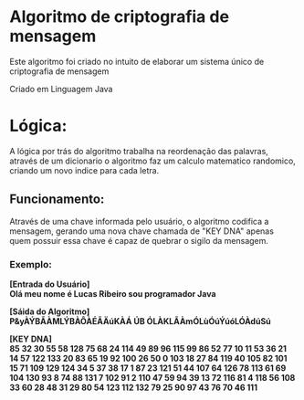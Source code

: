 # Algoritmo de criptografia de mensagem

Este algoritmo foi criado no intuito de elaborar um sistema único de criptografia de mensagem

Criado em Linguagem Java

<h1>Lógica: </h1>
A lógica por trás do algoritmo trabalha na reordenação das palavras, através de um dicionario
o algoritmo faz um calculo matematico randomico, criando um novo indice para cada letra.

<h2>Funcionamento: </h2>
Através de uma chave informada pelo usuário, o algoritmo codifica a mensagem, gerando uma nova chave chamada de "KEY DNA" apenas quem possuir essa chave é capaz de quebrar o sigilo da mensagem.

<h3>Exemplo: </h3>

<b>[Entrada do Usuário]<br>Olá meu nome é Lucas Ribeiro sou programador Java</b><br>

<b>[Sáida do Algoritmo]<br>P&yÀÝBÃÀMLÝBÀÔÀÉÃÄúKÀÁ ÚB ÓLÀKLÃÀmÓLùÓúÝúóLÓÀdúSú<b><br>

<b>[KEY DNA]</b> <br>
85 32 30 55 58 128 75 68 24 114 49 89 96 115 99 86 52 77 10 11
53 36 21 14 57 122 133 20 83 65 19 92 100 26 50 0 103 18 27 84
119 40 105 82 101 15 71 109 129 124 34 5 37 38 17 1 87 23 121 51
44 107 64 126 78 113 61 69 104 130 93 8 74 88 131 7 102 91 2 110
47 59 94 39 13 72 116 81 4 118 56 108 33 60 28 48 31 29 80 54
123 112 132 79 25 90 97 43 76 70 46 111 

